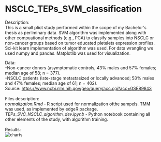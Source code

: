 # NSCLC_TEPs_SVM_classification

Description: <br>
This is a small pliot study performed within the scope of my Bachelor's thesis as perliminary data. SVM algorithm was implemented along with other compuational methods (e.g., PCA) to classify samples into NSCLC or non-cancer groups based on tumor educated pletelets expression profiles. Sci-kit learn implementation of algorithm was used. For data wrangling we used numpy and pandas. Matplotlib was used for visualization.
<br>

Data:<br>
-Non-cancer donors (asymptomatic controls, 43% males and 57% females; median age of 58; n = 377).<br>
-NSCLC patients (late-stage metastasized or locally advanced; 53% males and 47% females; median age of 61; n = 402). <br>
Source: https://www.ncbi.nlm.nih.gov/geo/query/acc.cgi?acc=GSE89843<br>
<br>
Files description:<br>
*normalization.Rmd* - R script used for normalization ofthe sampels. TMM was used, as implemented by edgeR package.<br>
*TEPs_SVC_NSCLC_algorithm_dev.ipynb* - Python notebook containing all other elements of the study, with algorithm training.<br>
<br>
Results:<br>
![charts](https://user-images.githubusercontent.com/76619482/119267789-58207780-bbf0-11eb-8dfb-c64398d1d347.png)
